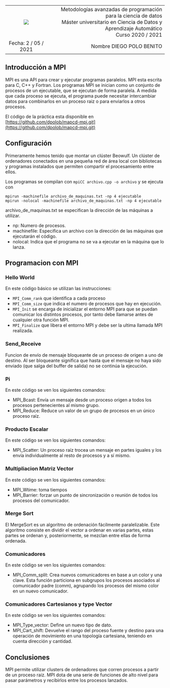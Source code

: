 | | |
| :-----------: | -------------: |
| ![](https://www.unirioja.es/imagenes/cabecera/cabecera_r1_c1.gif) | Metodologías avanzadas de programación para la ciencia de datos <br> Máster universitario en Ciencia de Datos y Aprendizaje Automático <br> Curso 2020 / 2021 |
| Fecha:   2 / 05 / 2021 | Nombre DIEGO POLO BENITO |


## Introducción a MPI

MPI es una API para crear y ejecutar programas paralelos. MPI esta escrita para C, C++ y Fortran. Los programas MPI se inician como un conjunto de procesos de un ejecutable, que se ejecutan de forma paralela. A medida que cada proceso se ejecuta, el programa puede necesitar intercambiar datos para combinarlos en un proceso raiz o para enviarlos a otros procesos.

El código de la práctica esta disponible en [https://github.com/dpolob/mapcd-mpi.git](https://github.com/dpolob/mapcd-mpi.git)

## Configuración
Primeramente hemos tenido que montar un clúster Beowulf. Un clúster de ordenadores conectados en una pequeña red de área local con bibliotecas y programas instalados que permiten compartir el procesamiento entre ellos.

Los programas se compilan con
`mpiCC archivo.cpp -o archivo`
y se ejecuta con
```
mpirun -machinefile archivo_de_maquinas.txt -np 4 ejecutable
mpirun -nolocal -machinefile archivo_de_maquinas.txt -np 4 ejecutable
```
archivo_de_maquinas.txt se especifican la dirección de las máquinas a utilizar.
- np:  	Numero de procesos.
- machinefile: Especifica un archivo con la dirección de las máquinas que ejecutarán el código.
- nolocal: Indica que el programa no se va a ejecutar en la máquina que lo lanza.


## Programacion con MPI

### Hello World
En este código básico se utilizan las instrucciones:
- `MPI_Comm_rank` que identifica a cada proceso
- `MPI_Comm_size` que indica el numero de procesos que hay en ejecución.
- `MPI_Init` se encarga de inicializar el entorno MPI para que se puedan comunicar los distintos procesos, por tanto debe llamarse antes de cualquier otra función MPI.
- `MPI_Finalize` que libera el entorno MPI y debe ser la ultima llamada MPI realizada.

### Send_Receive

Funcion de envío de mensaje bloqueante de un proceso de origen a uno de destino. Al ser bloqueante significa que hasta que el mensaje no haya sido enviado (que salga del buffer de salida) no se continúa la ejecución.

### Pi
En este código se ven los siguientes comandos:
- MPI_Bcast: Envía un mensaje desde un proceso origen a todos los procesos pertenecientes al mismo grupo.
- MPI_Reduce: Reduce un valor de un grupo de procesos en un único proceso raíz.

### Producto Escalar
En este código se ven los siguientes comandos:
- MPI_Scatter: Un proceso raíz trocea un mensaje en partes iguales y los envía individualmente al resto de procesos y a sí mismo.

### Multipliacion Matriz Vector
En este código se ven los siguientes comandos:
- MPI_Wtime:  toma tiempos
- MPI_Barrier: forzar un punto de sincronización o reunión de todos los procesos del comunicador.

### Merge Sort
El MergeSort es un algoritmo de ordenación fácilmente paralelizable. Este algoritmo consiste en dividir el vector a ordenar en varias partes, estas partes se ordenan y, posteriormente, se mezclan entre ellas de forma ordenada.

### Comunicadores
En este código se ven los siguientes comandos:
- MPI_Comm_split: Crea nuevos comunicadores en base a un color y una clave. Esta función particiona en subgrupos los procesos asociados al comunicador padre (comm), agrupando los procesos del mismo color en un nuevo comunicador.

### Comunicadores Cartesianos y type Vector
En este código se ven los siguientes comandos:
- MPI_Type_vector: Define un nuevo tipo de dato.
- MPI_Cart_shift: Devuelve el rango del proceso fuente y destino para una operación de movimiento en una topología cartesiana, teniendo en cuenta dirección y cantidad.

## Conclusiones
MPI permite utilizar clusters de ordenadores que corren procesos a partir de un proceso raiz. MPI dota de una serie de funciones de alto nivel para pasar parámetros y recibirlos entre los procesos lanzados.

